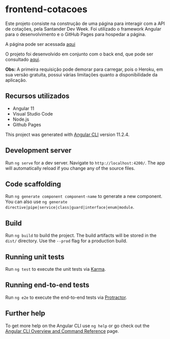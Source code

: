 # frontend-cotacoes


Este projeto consiste na construção de uma página para interagir com a API de cotações, pela Santander Dev Week. Foi utilizado o framework Angular para o desenvolvimento e o GitHub Pages para hospedar a página.

A página pode ser acessada [aqui](https://gabrielfirmo.github.io/frontend-cotacoes/)

O projeto foi desenvolvido em conjunto com o back end, que pode ser consultado [aqui](https://github.com/gabrielfirmo/api-cotacoes).


**Obs:** A primeira requisição pode demorar para carregar, pois o Heroku, em sua versão gratuita, possui várias limitações quanto a disponibilidade da aplicação.

## Recursos utilizados
- Angular 11
- Visual Studio Code
- Node.js
- Github Pages


This project was generated with [Angular CLI](https://github.com/angular/angular-cli) version 11.2.4.

## Development server

Run `ng serve` for a dev server. Navigate to `http://localhost:4200/`. The app will automatically reload if you change any of the source files.

## Code scaffolding

Run `ng generate component component-name` to generate a new component. You can also use `ng generate directive|pipe|service|class|guard|interface|enum|module`.

## Build

Run `ng build` to build the project. The build artifacts will be stored in the `dist/` directory. Use the `--prod` flag for a production build.

## Running unit tests

Run `ng test` to execute the unit tests via [Karma](https://karma-runner.github.io).

## Running end-to-end tests

Run `ng e2e` to execute the end-to-end tests via [Protractor](http://www.protractortest.org/).

## Further help

To get more help on the Angular CLI use `ng help` or go check out the [Angular CLI Overview and Command Reference](https://angular.io/cli) page.
